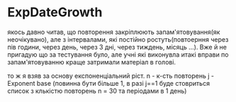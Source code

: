 # ExpDateGrowth
якось давно читав, що повторення закріплюють запам'ятовування(як неочікувано),
але з інтервалами, які постійно ростуть(повтоерння через пів години, через день, через 3 дні, через тиждень, місяць ...).
Вже й не пригадую що за тестування було, але учні які виконувла итакі вправи по запам'ятовуванню краще затримали матеріал в голові.

то ж я взяв за основу експоненціальний ріст.
n - к-сть повторень
j - Exponent base (повинна бути більше 1, в разі j==1 буде стовриться список з клькістю повторень n = 30 та періодами в 1 день)

